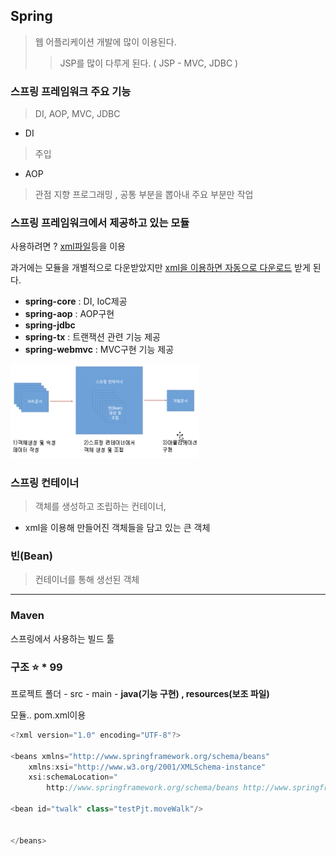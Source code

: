 ## Spring

> 웹 어플리케이션 개발에 많이 이용된다.
>
> > JSP를 많이 다루게 된다. ( JSP - MVC, JDBC )



### 스프링 프레임워크 주요 기능

> DI, AOP, MVC, JDBC

- DI 

> 주입

- AOP 

> 관점 지향 프로그래밍 , 공통 부분을 뽑아내 주요 부분만 작업



### 스프링 프레임워크에서 제공하고 있는 모듈

사용하려면 ? <u>xml파일</u>등을 이용

과거에는 모듈을 개별적으로 다운받았지만 <u>xml을 이용하면 자동으로 다운로드</u> 받게 된다.

- **spring-core** : DI, IoC제공
- **spring-aop** : AOP구현
- **spring-jdbc**
- **spring-tx** : 트랜잭션 관련 기능 제공
- **spring-webmvc** : MVC구현 기능 제공



<img src="readme.assets/image-20200401162040724.png" alt="image-20200401162040724" width="60%" />



### 스프링 컨테이너

> 객체를 생성하고 조립하는 컨테이너,

- xml을 이용해 만들어진 객체들을 담고 있는 큰 객체

### 빈(Bean)

> 컨테이너를 통해 생선된 객체



---

### Maven 

스프링에서 사용하는 빌드 툴



### 구조 :star: * 99 

프로젝트 폴더 - src - main - **java(기능 구현) , resources(보조 파일)**



모듈.. pom.xml이용 

```java
<?xml version="1.0" encoding="UTF-8"?>

<beans xmlns="http://www.springframework.org/schema/beans"
    xmlns:xsi="http://www.w3.org/2001/XMLSchema-instance"
    xsi:schemaLocation="
        http://www.springframework.org/schema/beans http://www.springframework.org/schema/beans/spring-beans.xsd">

<bean id="twalk" class="testPjt.moveWalk"/>


</beans>
```









